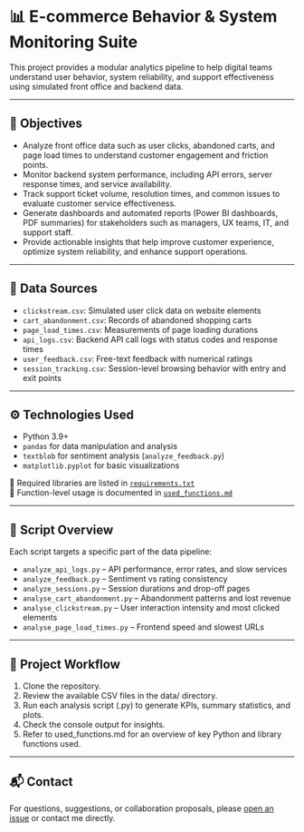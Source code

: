 # 📊 E-commerce Behavior & System Monitoring Suite

This project provides a modular analytics pipeline to help digital teams understand user behavior, system reliability, and support effectiveness using simulated front office and backend data.

---

## 🎯 Objectives

- Analyze front office data such as user clicks, abandoned carts, and page load times to understand customer engagement and friction points.  
- Monitor backend system performance, including API errors, server response times, and service availability.  
- Track support ticket volume, resolution times, and common issues to evaluate customer service effectiveness.  
- Generate dashboards and automated reports (Power BI dashboards, PDF summaries) for stakeholders such as managers, UX teams, IT, and support staff.  
- Provide actionable insights that help improve customer experience, optimize system reliability, and enhance support operations.

---

## 🧾 Data Sources

- `clickstream.csv`: Simulated user click data on website elements  
- `cart_abandonment.csv`: Records of abandoned shopping carts  
- `page_load_times.csv`: Measurements of page loading durations  
- `api_logs.csv`: Backend API call logs with status codes and response times  
- `user_feedback.csv`: Free-text feedback with numerical ratings  
- `session_tracking.csv`: Session-level browsing behavior with entry and exit points  

---

## ⚙️ Technologies Used

- Python 3.9+
- `pandas` for data manipulation and analysis  
- `textblob` for sentiment analysis (`analyze_feedback.py`)  
- `matplotlib.pyplot` for basic visualizations

📁 Required libraries are listed in [`requirements.txt`](./requirements.txt)  
📖 Function-level usage is documented in [`used_functions.md`](./used_functions.md)

---

## 📁 Script Overview

Each script targets a specific part of the data pipeline:

- `analyze_api_logs.py` – API performance, error rates, and slow services  
- `analyze_feedback.py` – Sentiment vs rating consistency  
- `analyze_sessions.py` – Session durations and drop-off pages  
- `analyse_cart_abandonment.py` – Abandonment patterns and lost revenue  
- `analyse_clickstream.py` – User interaction intensity and most clicked elements  
- `analyse_page_load_times.py` – Frontend speed and slowest URLs

---

## 🧪 Project Workflow

1. Clone the repository.
2. Review the available CSV files in the data/ directory.
3. Run each analysis script (.py) to generate KPIs, summary statistics, and plots.
4. Check the console output for insights.
5. Refer to used_functions.md for an overview of key Python and library functions used.

---

## 📬 Contact

For questions, suggestions, or collaboration proposals, please [open an issue](https://github.com/your-repo/issues) or contact me directly.
